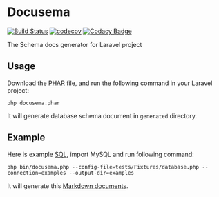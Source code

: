 # Docusema

[![Build Status](https://travis-ci.com/MilesChou/docusema.svg?branch=master)](https://travis-ci.com/MilesChou/docusema)
[![codecov](https://codecov.io/gh/MilesChou/docusema/branch/master/graph/badge.svg)](https://codecov.io/gh/MilesChou/docusema)
[![Codacy Badge](https://api.codacy.com/project/badge/Grade/416d2087f50144e5be348825ff912936)](https://www.codacy.com/manual/MilesChou/docusema)

The Schema docs generator for Laravel project

## Usage

Download the [PHAR](https://github.com/MilesChou/docusema/releases) file, and run the following command in your Laravel project:

```
php docusema.phar
```

It will generate database schema document in `generated` directory.

## Example

Here is example [SQL](/examples/examples.sql), import MySQL and run following command:

```
php bin/docusema.php --config-file=tests/Fixtures/database.php --connection=examples --output-dir=examples
```

It will generate this [Markdown documents](/examples).
